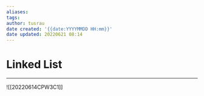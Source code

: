 ```yaml
---
aliases: 
tags:
author: tusrau
date created: '{{date:YYYYMMDD HH:mm}}'
date updated: 20220621 08:14
---
```


# Linked List

---

![[20220614CPW3C1]]
